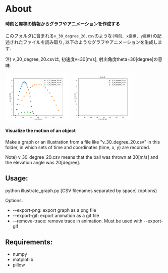 # About
#### 時刻と座標の情報からグラフやアニメーションを作成する
このフォルダに含まれる`v_30_degree_20.csv`のような`(時刻, x座標, y座標)`の記述されたファイルを読み取り, 以下のようなグラフやアニメーションを生成します.

注) v_30_degree_20.csvは, 初速度v=30[m/s], 射出角度theta=30[degree]の意味.

<img src=graph.png width="40%"> <img src=animation.gif width="40%">

 #### Visualize the motion of an object
 Make a graph or an illustration from a file like "v_30_degree_20.csv" in this folder, in which sets of time and coordinates (time, x, y) are recorded.

 Note) v_30_degree_20.csv means that the ball was thrown at 30[m/s] and the elevation angle was 20[degree].

## Usage:
 python illustrate_graph.py [CSV filenames separated by space] {options}

 Options:
 - --export-png: export graph as a png file
 - --export-gif: export animation as a gif file
 - --remove-trace: remove trace in animation. Must be used with --export-gif

## Requirements:
  - numpy
  - matplotlib
  - pillow
